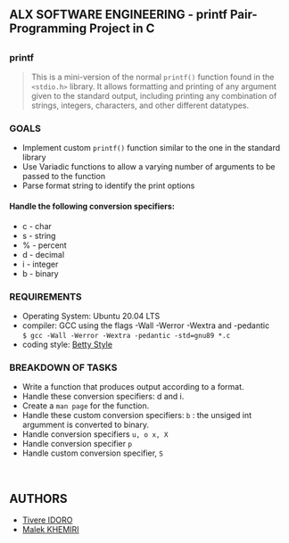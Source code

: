 ## ALX SOFTWARE ENGINEERING - printf Pair-Programming Project in C
##

### printf
> This is a mini-version of the normal `printf()` function found in the `<stdio.h>` library. It allows formatting and printing of any argument given to the standard output, including printing any combination of strings, integers, characters, and other different datatypes.


### GOALS
* Implement custom `printf()` function similar to the one in the standard library
* Use Variadic functions to allow a varying number of arguments to be passed to the function
* Parse format string to identify the print options

#### Handle the following conversion specifiers:
* c - char
* s - string
* % - percent
* d - decimal
* i - integer
* b - binary

### REQUIREMENTS

* Operating System: Ubuntu 20.04 LTS
* compiler: GCC using the flags -Wall -Werror -Wextra and -pedantic <br>
`$ gcc -Wall -Werror -Wextra -pedantic -std=gnu89 *.c`
* coding style: [Betty Style](https://github.com/holbertonschool/Betty/blob/master/betty-style.pl)


### BREAKDOWN OF TASKS
* Write a function that produces output according to a format.
* Handle these conversion specifiers: d and i.
* Create a `man page` for the function.
* Handle these custom conversion specifiers: `b` : the unsiged int argumment is converted to binary.
* Handle conversion specifiers `u, o x, X`
* Handle conversion specifier `p`
* Handle custom conversion specifier, `S`
<br>

## AUTHORS
* [Tivere IDORO](https://github.com/tivereidoro)
* [Malek KHEMIRI](https://github.com/KHMalek)
##
